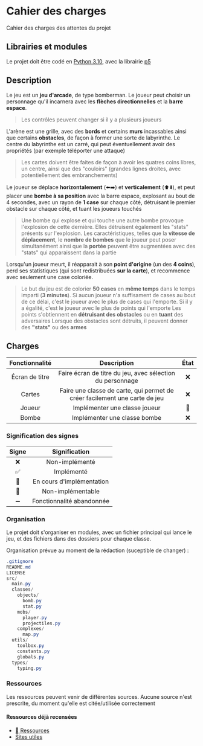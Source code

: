 # Cahier des charges

Cahier des charges des attentes du projet

## Librairies et modules

Le projet doit être codé en [Python 3.10](https://www.python.org/downloads/release/python-3100/), avec la librairie [p5](https://pypi.org/project/p5/)

## Description

Le jeu est un **jeu d'arcade**, de type bomberman. Le joueur peut choisir un personnage qu'il incarnera avec les **flèches directionnelles** et la **barre espace**.
> Les contrôles peuvent changer si il y a plusieurs joueurs

L'arène est une grille, avec des **bords** et certains **murs** incassables ainsi que certains **obstacles**, de façon à former une sorte de labyrinthe. Le centre du labyrinthe est un carré, qui peut éventuellement avoir des propriétés (par exemple téléporter une attaque)
> Les cartes doivent être faites de façon à avoir les quatres coins libres, un centre, ainsi que des "couloirs" (grandes lignes droites, avec potentiellement des embranchements)

Le joueur se déplace **horizontalement** (⬅️➡️) et **verticalement** (⬆️⬇️), et peut placer une **bombe à sa position** avec la barre espace, explosant au bout de 4 secondes, avec un rayon de **1 case** sur chaque côté, détruisant le premier obstacle sur chaque côté, et tuant les joueurs touchés
> Une bombe qui explose et qui touche une autre bombe provoque l'explosion de cette dernière. Elles détruisent également les "stats" présents sur l'explosion.
> Les caractéristiques, telles que la **vitesse de déplacement**, le **nombre de bombes** que le joueur peut poser simultanément ainsi que la **portée** peuvent être augmentées avec des "stats" qui apparaissent dans la partie

Lorsqu'un joueur meurt, il réapparait à son **point d'origine** (un des **4 coins**), perd ses statistiques (qui sont redistribuées **sur la carte**), et recommence avec seulement une case coloriée.
> Le but du jeu est de colorier **50 cases** en **même temps** dans le temps imparti (**3 minutes**). Si aucun joueur n'a suffisament de cases au bout de ce délai, c'est le joueur avec le plus de cases qui l'emporte. Si il y a égalité, c'est le joueur avec le plus de points qui l'emporte
> Les points s'obtiennent en **détruisant des obstacles** ou en **tuant** des adversaires
> Lorsque des obstacles sont détruits, il peuvent donner des **"stats"** ou des **armes**

## Charges

| Fonctionnalité | Description | État |
|:--:|:--:|:----:|
| Écran de titre | Faire écran de titre du jeu, avec sélection du personnage | ❌ |
| Cartes | Faire une classe de carte, qui permet de créer facilement une carte de jeu | ❌ |
| Joueur | Implémenter une classe joueur | 🚧 |
| Bombe | Implémenter une classe bombe | ❌ |

### Signification des signes

| Signe | Signification |
|:--:|:--:|
| ❌ | Non-implémenté |
| ✅ | Implémenté |
| 🚧 | En cours d'implémentation |
| 🚫 | Non-implémentable |
| ➖ | Fonctionnalité abandonnée |

### Organisation

Le projet doit s'organiser en modules, avec un fichier principal qui lance le jeu, et des fichiers dans des dossiers pour chaque classe.

Organisation prévue au moment de la rédaction (suceptible de changer) :

```cs
.gitignore
README.md
LICENSE
src/
  main.py
  classes/
    objects/
      bomb.py
      stat.py
    mobs/
      player.py
      projectiles.py
    complexes/
      map.py
  utils/
    toolbox.py
    constants.py
    globals.py
  types/
    typing.py
```

### Ressources

Les ressources peuvent venir de différentes sources. Aucune source n'est prescrite, du moment qu'elle est citée/utilisée correctement

#### Ressources déjà recensées

* [🍱 Ressources](#3)
* [Sites utiles](#2)
